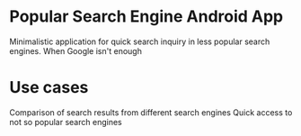 # Popular Search Engine Android App
Minimalistic application for quick search inquiry in less popular search engines. When Google isn't enough
# Use cases
Comparison of search results from different search engines
Quick access to not so popular search engines

